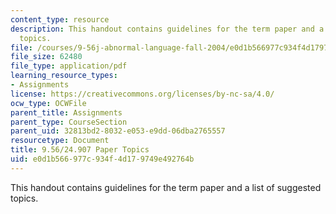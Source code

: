 ```yaml
---
content_type: resource
description: This handout contains guidelines for the term paper and a list of suggested
  topics.
file: /courses/9-56j-abnormal-language-fall-2004/e0d1b566977c934f4d179749e492764b_9_56paperoutline.pdf
file_size: 62480
file_type: application/pdf
learning_resource_types:
- Assignments
license: https://creativecommons.org/licenses/by-nc-sa/4.0/
ocw_type: OCWFile
parent_title: Assignments
parent_type: CourseSection
parent_uid: 32813bd2-8032-e053-e9dd-06dba2765557
resourcetype: Document
title: 9.56/24.907 Paper Topics
uid: e0d1b566-977c-934f-4d17-9749e492764b
---
```

This handout contains guidelines for the term paper and a list of suggested topics.